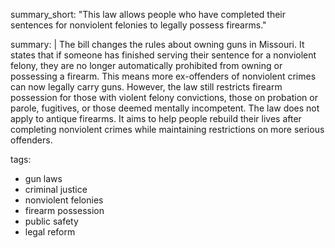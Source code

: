 summary_short: "This law allows people who have completed their sentences for nonviolent felonies to legally possess firearms."

summary: |
  The bill changes the rules about owning guns in Missouri. It states that if someone has finished serving their sentence for a nonviolent felony, they are no longer automatically prohibited from owning or possessing a firearm. This means more ex-offenders of nonviolent crimes can now legally carry guns. However, the law still restricts firearm possession for those with violent felony convictions, those on probation or parole, fugitives, or those deemed mentally incompetent. The law does not apply to antique firearms. It aims to help people rebuild their lives after completing nonviolent crimes while maintaining restrictions on more serious offenders.

tags:
  - gun laws
  - criminal justice
  - nonviolent felonies
  - firearm possession
  - public safety
  - legal reform
